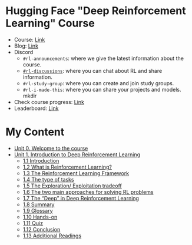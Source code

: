 # Hugging Face "Deep Reinforcement Learning" Course

- Course: [Link](https://huggingface.co/learn/deep-rl-course/unit0/introduction)
- Blog: [Link](https://discuss.huggingface.co/)
- Discord
  - `#rl-announcements`: where we give the latest information about the course.
  - [`#rl-discussions`]((https://discord.com/channels/879548962464493619/915190889243103282)): where you can chat about RL and share information.
  - `#rl-study-group`: where you can create and join study groups.
  - `#rl-i-made-this`: where you can share your projects and models.
mkdir 
- Check course progress: [Link](https://huggingface.co/spaces/ThomasSimonini/Check-my-progress-Deep-RL-Course)
- Leaderboard: [Link](https://huggingface.co/spaces/huggingface-projects/Deep-Reinforcement-Learning-Leaderboard)
# My Content
- [Unit 0. Welcome to the course](./0-Welcome-to-the-course/)
- [Unit 1. Introduction to Deep Reinforcement Learning](./1-Introduction-to-Deep-Reinforcement-Learning/)
  - [1.1  Introduction](./1-Introduction-to-Deep-Reinforcement-Learning/1.1%20to%201.9.ipynb)
  - [1.2  What is Reinforcement Learning?](./1-Introduction-to-Deep-Reinforcement-Learning/1.1%20to%201.9.ipynb)
  - [1.3  The Reinforcement Learning Framework](./1-Introduction-to-Deep-Reinforcement-Learning/1.1%20to%201.9.ipynb)
  - [1.4  The type of tasks](./1-Introduction-to-Deep-Reinforcement-Learning/1.1%20to%201.9.ipynb)
  - [1.5  The Exploration/ Exploitation tradeoff](./1-Introduction-to-Deep-Reinforcement-Learning/1.1%20to%201.9.ipynb)
  - [1.6  The two main approaches for solving RL problems](./1-Introduction-to-Deep-Reinforcement-Learning/1.1%20to%201.9.ipynb)
  - [1.7  The “Deep” in Deep Reinforcement Learning](./1-Introduction-to-Deep-Reinforcement-Learning/1.1%20to%201.9.ipynb)
  - [1.8  Summary](./1-Introduction-to-Deep-Reinforcement-Learning/1.1%20to%201.9.ipynb)
  - [1.9  Glossary](./1-Introduction-to-Deep-Reinforcement-Learning/1.1%20to%201.9.ipynb)
  - [1.10  Hands-on](./1-Introduction-to-Deep-Reinforcement-Learning/1.1%20to%201.9.ipynb)
  - [1.11  Quiz](./1-Introduction-to-Deep-Reinforcement-Learning/1.11-Quiz.pdf)
  - [1.12  Conclusion](./1-Introduction-to-Deep-Reinforcement-Learning/1.1%20to%201.9.ipynb)
  - [1.13  Additional Readings](./1-Introduction-to-Deep-Reinforcement-Learning/1.1%20to%201.9.ipynb)